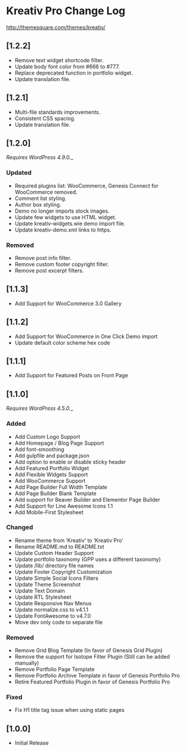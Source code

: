 # Kreativ Pro Change Log

http://themesquare.com/themes/kreativ/

## [1.2.2]
- Remove text widget shortcode filter.
- Update body font color from #666 to #777.
- Replace deprecated function in portfolio widget.
- Update translation file.

## [1.2.1]
- Multi-file standards improvements.
- Consistent CSS spacing.
- Update translation file.

## [1.2.0]
_Requires WordPress 4.9.0.__

### Updated
- Required plugins list: WooCommerce, Genesis Connect for WooCommerce removed.
- Comment list styling.
- Author box styling.
- Demo no longer imports stock images.
- Update few widgets to use HTML widget.
- Update kreativ-widgets.wie demo import file.
- Update kreativ-demo.xml links to https.

### Removed
- Remove post info filter.
- Remove custom footer copyright filter.
- Remove post excerpt filters.

## [1.1.3]
- Add Support for WooCommerce 3.0 Gallery

## [1.1.2]
- Add Support for WooCommerce in One Click Demo import
- Update default color scheme hex code

## [1.1.1]
- Add Support for Featured Posts on Front Page

## [1.1.0]
_Requires WordPress 4.5.0.__
### Added
- Add Custom Logo Support
- Add Homepage / Blog Page Support
- Add font-smoothing
- Add gulpfile and package.json
- Add option to enable or disable sticky header
- Add Featured Portfolio Widget
- Add Flexible Widgets Support
- Add WooCommerce Support
- Add Page Builder Full Width Template
- Add Page Builder Blank Template
- Add support for Beaver Builder and Elementor Page Builder
- Add Support for Line Awesome Icons 1.1
- Add Mobile-First Stylesheet

### Changed
- Rename theme from ‘Kreativ’ to ‘Kreativ Pro’
- Rename README.md to README.txt
- Update Custom Header Support
- Update portfolio taxonomy (GPP uses a different taxonomy)
- Update /lib/ directory file names
- Update Footer Copyright Customization
- Update Simple Social Icons Filters
- Update Theme Screenshot
- Update Text Domain
- Update RTL Stylesheet
- Update Responsive Nav Menus
- Update normalize.css to v4.1.1
- Update FontAwesome to v4.7.0
- Move dev only code to separate file

### Removed
- Remove Grid Blog Template (In favor of Genesis Grid Plugin)
- Remove the support for Isotope Filter Plugin (Still can be added manually)
- Remove Portfolio Page Template
- Remove Portfolio Archive Template in favor of Genesis Portfolio Pro
- Retire Featured Portfolio Plugin in favor of Genesis Portfolio Pro

### Fixed
- Fix H1 title tag issue when using static pages

## [1.0.0]
- Initial Release
